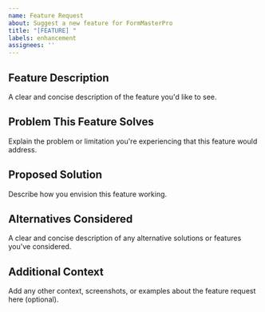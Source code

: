 ```yaml
---
name: Feature Request
about: Suggest a new feature for FormMasterPro
title: "[FEATURE] "
labels: enhancement
assignees: ''
---
```


## Feature Description
A clear and concise description of the feature you'd like to see.

## Problem This Feature Solves
Explain the problem or limitation you're experiencing that this feature would address.

## Proposed Solution
Describe how you envision this feature working.

## Alternatives Considered
A clear and concise description of any alternative solutions or features you've considered.

## Additional Context
Add any other context, screenshots, or examples about the feature request here (optional).
